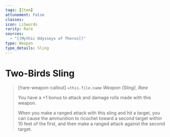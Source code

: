 ```yaml
---
tags: [Item]
attunement: False
classes: 
icon: LiSwords
rarity: Rare
sources:
  - "[[Mythic Odysseys of Theros]]"
type: Weapon
type_details: Sling
---
```

# Two-Birds Sling
>[!rare-weapon-callout] `=this.file.name`
>*Weapon (Sling), Rare*
>
>You have a +1 bonus to attack and damage rolls made with this weapon.
>
>When you make a ranged attack with this sling and hit a target, you can cause the ammunition to ricochet toward a second target within 10 feet of the first, and then make a ranged attack against the second target.
>
>
